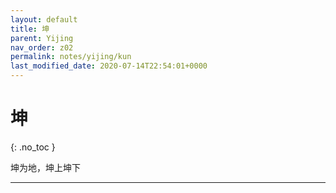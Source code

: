 ```yaml
---
layout: default
title: 坤
parent: Yijing
nav_order: z02
permalink: notes/yijing/kun
last_modified_date: 2020-07-14T22:54:01+0000
---
```


# 坤
{: .no_toc }

坤为地，坤上坤下

---
